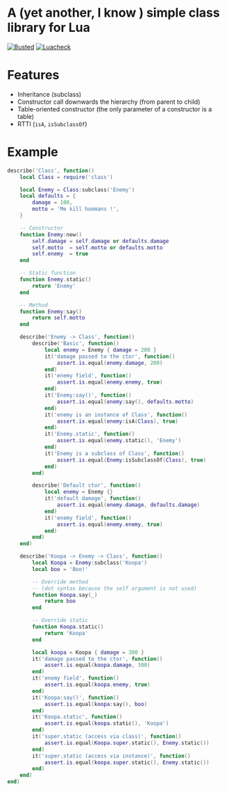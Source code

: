# A (yet another, I know ) simple class library for Lua

[![Busted](https://github.com/LRDPRDX/lua-class/actions/workflows/busted.yml/badge.svg)](https://github.com/LRDPRDX/lua-class/actions/workflows/busted.yml)
[![Luacheck](https://github.com/LRDPRDX/lua-class/actions/workflows/luacheck.yml/badge.svg)](https://github.com/LRDPRDX/lua-class/actions/workflows/luacheck.yml)

# Features

 - Inheritance (subclass)
 - Constructor call downwards the hierarchy (from parent to child)
 - Table-oriented constructor (the only parameter of a constructor is a table)
 - RTTI (`isA`, `isSubclassOf`)

# Example

```lua
describe('Class', function()
    local Class = require('class')

    local Enemy = Class:subclass('Enemy')
    local defaults = {
        damage = 100,
        motto = 'Me kill hoomans !',
    }

    -- Constructor
    function Enemy:new()
        self.damage = self.damage or defaults.damage
        self.motto  = self.motto or defaults.motto
        self.enemy  = true
    end

    -- Static function
    function Enemy.static()
        return 'Enemy'
    end

    -- Method
    function Enemy:say()
        return self.motto
    end

    describe('Enemy -> Class', function()
        describe('Basic', function()
            local enemy = Enemy { damage = 200 }
            it('damage passed to the ctor', function()
                assert.is.equal(enemy.damage, 200)
            end)
            it('enemy field', function()
                assert.is.equal(enemy.enemy, true)
            end)
            it('Enemy:say()', function()
                assert.is.equal(enemy:say(), defaults.motto)
            end)
            it('enemy is an instance of Class', function()
                assert.is.equal(enemy:isA(Class), true)
            end)
            it('Enemy.static', function()
                assert.is.equal(enemy.static(), 'Enemy')
            end)
            it('Enemy is a subclass of Class', function()
                assert.is.equal(Enemy:isSubclassOf(Class), true)
            end)
        end)

        describe('Default ctor', function()
            local enemy = Enemy {}
            it('default damage', function()
                assert.is.equal(enemy.damage, defaults.damage)
            end)
            it('enemy field', function()
                assert.is.equal(enemy.enemy, true)
            end)
        end)
    end)

    describe('Koopa -> Enemy -> Class', function()
        local Koopa = Enemy:subclass('Koopa')
        local boo = 'Boo!'

        -- Override method
        -- (dot syntax because the self argument is not used)
        function Koopa.say(_)
            return boo
        end

        -- Override static
        function Koopa.static()
            return 'Koopa'
        end

        local koopa = Koopa { damage = 300 }
        it('damage passed to the ctor', function()
            assert.is.equal(koopa.damage, 300)
        end)
        it('enemy field', function()
            assert.is.equal(koopa.enemy, true)
        end)
        it('Koopa:say()', function()
            assert.is.equal(koopa:say(), boo)
        end)
        it('Koopa.static', function()
            assert.is.equal(koopa.static(), 'Koopa')
        end)
        it('super.static (access via class)', function()
            assert.is.equal(Koopa.super.static(), Enemy.static())
        end)
        it('super.static (access via instance)', function()
            assert.is.equal(koopa.super.static(), Enemy.static())
        end)
    end)
end)
```
